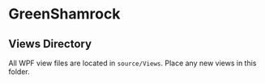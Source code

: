 # GreenShamrock

## Views Directory

All WPF view files are located in `source/Views`. Place any new views in this folder.
